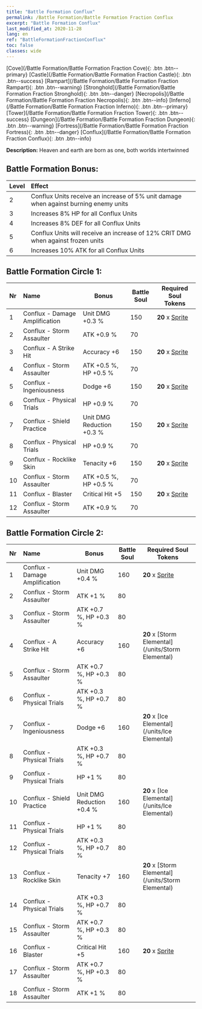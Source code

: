 ```yaml
---
title: "Battle Formation Conflux"
permalink: /Battle Formation/Battle Formation Fraction Conflux
excerpt: "Battle Formation Conflux"
last_modified_at: 2020-11-28
lang: en
ref: "BattleFormationFractionConflux"
toc: false
classes: wide
---
```

 [Cove](/Battle Formation/Battle Formation Fraction Cove){: .btn .btn--primary} [Castle](/Battle Formation/Battle Formation Fraction Castle){: .btn .btn--success} [Rampart](/Battle Formation/Battle Formation Fraction Rampart){: .btn .btn--warning} [Stronghold](/Battle Formation/Battle Formation Fraction Stronghold){: .btn .btn--danger} [Necropolis](/Battle Formation/Battle Formation Fraction Necropolis){: .btn .btn--info} [Inferno](/Battle Formation/Battle Formation Fraction Inferno){: .btn .btn--primary} [Tower](/Battle Formation/Battle Formation Fraction Tower){: .btn .btn--success} [Dungeon](/Battle Formation/Battle Formation Fraction Dungeon){: .btn .btn--warning} [Fortress](/Battle Formation/Battle Formation Fraction Fortress){: .btn .btn--danger} [Conflux](/Battle Formation/Battle Formation Fraction Conflux){: .btn .btn--info} 

  **Description:** Heaven and earth are born as one, both worlds intertwinned

## Battle Formation Bonus:
  | Level |         Effect        |
  |:------|:---------------------|
  | 2 | Conflux Units receive an increase of 5% unit damage when against burning enemy units |
  | 3 | Increases 8% HP for all Conflux Units |
  | 4 | Increases 8% DEF for all Conflux Units |
  | 5 | Conflux Units will receive an increase of 12% CRIT DMG when against frozen units |
  | 6 | Increases 10% ATK for all Conflux Units |

## Battle Formation Circle 1:
  |  Nr  |         Name        |  Bonus  | Battle Soul  |  Required Soul Tokens |
  |:-----|:--------------------|---------|-----------------|----------------|
  | 1 | Conflux - Damage Amplification | Unit DMG +0.3 % | 150 |  **20** x [Sprite](/units/Sprite) |
  | 2 | Conflux - Storm Assaulter | ATK +0.9 % | 70 |   |
  | 3 | Conflux - A Strike Hit | Accuracy +6 | 150 |  **20** x [Sprite](/units/Sprite) |
  | 4 | Conflux - Storm Assaulter | ATK +0.5 %, HP +0.5 % | 70 |   |
  | 5 | Conflux - Ingeniousness | Dodge +6 | 150 |  **20** x [Sprite](/units/Sprite) |
  | 6 | Conflux - Physical Trials | HP +0.9 % | 70 |   |
  | 7 | Conflux - Shield Practice | Unit DMG Reduction +0.3 % | 150 |  **20** x [Sprite](/units/Sprite) |
  | 8 | Conflux - Physical Trials | HP +0.9 % | 70 |   |
  | 9 | Conflux - Rocklike Skin | Tenacity +6 | 150 |  **20** x [Sprite](/units/Sprite) |
  | 10 | Conflux - Storm Assaulter | ATK +0.5 %, HP +0.5 % | 70 |   |
  | 11 | Conflux - Blaster | Critical Hit +5 | 150 |  **20** x [Sprite](/units/Sprite) |
  | 12 | Conflux - Storm Assaulter | ATK +0.9 % | 70 |   |

## Battle Formation Circle 2:
  |  Nr  |         Name        |  Bonus  | Battle Soul  |  Required Soul Tokens |
  |:-----|:--------------------|---------|-----------------|----------------|
  | 1 | Conflux - Damage Amplification | Unit DMG +0.4 % | 160 |  **20** x [Sprite](/units/Sprite) |
  | 2 | Conflux - Storm Assaulter | ATK +1 % | 80 |   |
  | 3 | Conflux - Storm Assaulter | ATK +0.7 %, HP +0.3 % | 80 |   |
  | 4 | Conflux - A Strike Hit | Accuracy +6 | 160 |  **20** x [Storm Elemental](/units/Storm Elemental) |
  | 5 | Conflux - Storm Assaulter | ATK +0.7 %, HP +0.3 % | 80 |   |
  | 6 | Conflux - Physical Trials | ATK +0.3 %, HP +0.7 % | 80 |   |
  | 7 | Conflux - Ingeniousness | Dodge +6 | 160 |  **20** x [Ice Elemental](/units/Ice Elemental) |
  | 8 | Conflux - Physical Trials | ATK +0.3 %, HP +0.7 % | 80 |   |
  | 9 | Conflux - Physical Trials | HP +1 % | 80 |   |
  | 10 | Conflux - Shield Practice | Unit DMG Reduction +0.4 % | 160 |  **20** x [Ice Elemental](/units/Ice Elemental) |
  | 11 | Conflux - Physical Trials | HP +1 % | 80 |   |
  | 12 | Conflux - Physical Trials | ATK +0.3 %, HP +0.7 % | 80 |   |
  | 13 | Conflux - Rocklike Skin | Tenacity +7 | 160 |  **20** x [Storm Elemental](/units/Storm Elemental) |
  | 14 | Conflux - Physical Trials | ATK +0.3 %, HP +0.7 % | 80 |   |
  | 15 | Conflux - Storm Assaulter | ATK +0.7 %, HP +0.3 % | 80 |   |
  | 16 | Conflux - Blaster | Critical Hit +5 | 160 |  **20** x [Sprite](/units/Sprite) |
  | 17 | Conflux - Storm Assaulter | ATK +0.7 %, HP +0.3 % | 80 |   |
  | 18 | Conflux - Storm Assaulter | ATK +1 % | 80 |   |
